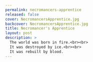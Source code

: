 ```yaml
---
permalink: necromancers-apprentice
released: false
cover: NecromancersApprentice.jpg
backcover: NecromancersApprentice.jpg
title: Necromancer's Apprentice
layout: post
description: >
  The world was born in fire.<br><br>
  It was destroyed by ice.<br><br>
  It was rebuilt by blood.
---
```

